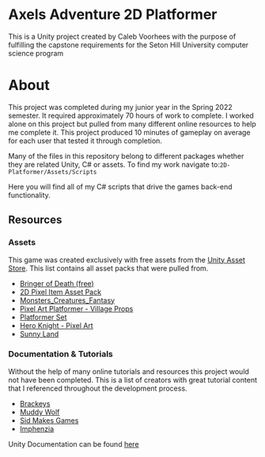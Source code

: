 # Axels Adventure 2D Platformer

This is a Unity project created by Caleb Voorhees with the purpose of fulfilling the capstone requirements for the Seton Hill University computer science program

# About

This project was completed during my junior year in the Spring 2022 semester. It required approximately 70 hours of work to complete. I worked alone on this project but pulled from many different online resources to help me complete it. This project produced 10 minutes of gameplay on average for each user that tested it through completion.

Many of the files in this repository belong to different packages whether they are related Unity, C# or assets. To find my work navigate to:`2D-Platformer/Assets/Scripts` 

Here you will find all of my C# scripts that drive the games back-end functionality.

## Resources
### Assets
This game was created exclusively with free assets from the [Unity Asset Store](https://assetstore.unity.com). This list contains all asset packs that were pulled from.

 - [Bringer of Death (free)](https://assetstore.unity.com/packages/2d/characters/bringer-of-death-free-195719)
 - [2D Pixel Item Asset Pack](https://assetstore.unity.com/packages/2d/gui/icons/2d-pixel-item-asset-pack-99645)
 - [Monsters_Creatures_Fantasy](https://assetstore.unity.com/packages/2d/characters/monsters-creatures-fantasy-167949)
 - [Pixel Art Platformer - Village Props](https://assetstore.unity.com/packages/2d/environments/pixel-art-platformer-village-props-166114)
 - [Platformer Set](https://assetstore.unity.com/packages/2d/environments/platformer-set-150023)
 - [Hero Knight - Pixel Art](https://assetstore.unity.com/packages/2d/characters/hero-knight-pixel-art-165188)
 - [Sunny Land](https://assetstore.unity.com/packages/2d/characters/sunny-land-103349)
### Documentation & Tutorials
Without the help of many online tutorials and resources this project would not have been completed. This is a list of creators with great tutorial content that I referenced throughout the development process.

- [Brackeys](https://www.youtube.com/c/Brackeys)
- [Muddy Wolf](https://www.youtube.com/@MuddyWolf)
- [Sid Makes Games](https://www.youtube.com/c/SidMakesGames)
- [Imphenzia](https://www.youtube.com/c/Imphenzia)

Unity Documentation can be found [here](https://docs.unity.com)
